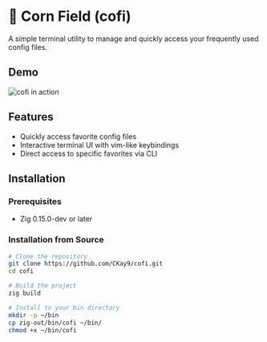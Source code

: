 # 🌽 Corn Field (cofi)

A simple terminal utility to manage and quickly access your frequently used config files.

## Demo

![cofi in action](./images/cofi.gif)

## Features
- Quickly access favorite config files
- Interactive terminal UI with vim-like keybindings
- Direct access to specific favorites via CLI

## Installation

### Prerequisites
- Zig 0.15.0-dev or later

### Installation from Source
```bash
# Clone the repository
git clone https://github.com/CKay9/cofi.git
cd cofi

# Build the project
zig build

# Install to your bin directory
mkdir -p ~/bin
cp zig-out/bin/cofi ~/bin/
chmod +x ~/bin/cofi
